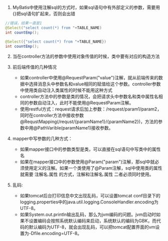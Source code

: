 1. MyBatis中使用注解sql的方式时，如果sql语句中有外部定义的参数，需要用{}把sql语句扩起来，否则会出错
```java
//错误，结果一直是1
@Select("select count(*) from "+TABLE_NAME)
int countEmp();

@Select({"select count(*) from "+TABLE_NAME})
int countEmp();
```

2. 当在controller方法的参数中使用对象传值的时候，类中要有对应的构造方法

3. 前后端传值的几种情况
    * 如果controller中使用@RequestParam("value")注解，就从前端传来的数据中选择消息头中参数名和value相同的赋值给这个参数。controller参数中使用类自动注入类属性的时候不能用这种方式
    * controller方法中的参数是类的情况，会把请求头中参数名和类中属性名相同的参数自动注入，此时不能使用@RequestParam注解。
    * 使用restful方式：request请求后加上参数：/request/param1/param2，同时在controller方法中接收参数@RequstMapping(/requst/{paramName1}/{paramName2})，方法的参数中用@PathVarible(paramName1)接收参数。

4. mapper中写参数的几种方式：
    * 如果mapper接口中的参数类型是类，可以直接在sql语句中写类中的属性名
    * 如果在mapper接口中的参数使用@Param("param")注解，那sql中就必须使用定义的注解。如果一个类使用了@Param注解，sql中使用类的属性就需要 注解名.属性 的方式，注解和注解名.属性 二者必须同时使用。

5. 乱码:
    * 如果tomcat后台打印信息中文出现乱码，可以设置tomcat conf目录下的logging.properties中的java.util.logging.ConsoleHandler.encoding为UTF-8。
    * 如果System.out.println输出乱码，那么为jvm编码的问题。jvm启动时如果不设置编码会按照系统默认编码来启动，系统默认的编码为GBK，而代码的默认编码为UTF-8，就会出现乱码，可以把tomcat配置界面的vm设置为-Dfile.encoding=UTF-8。
